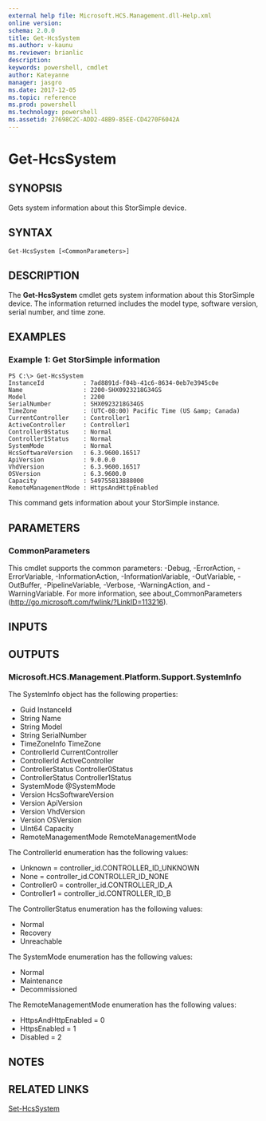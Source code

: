 ```yaml
---
external help file: Microsoft.HCS.Management.dll-Help.xml
online version: 
schema: 2.0.0
title: Get-HcsSystem
ms.author: v-kaunu
ms.reviewer: brianlic
description: 
keywords: powershell, cmdlet
author: Kateyanne
manager: jasgro
ms.date: 2017-12-05
ms.topic: reference
ms.prod: powershell
ms.technology: powershell
ms.assetid: 27698C2C-ADD2-48B9-85EE-CD4270F6042A
---
```


# Get-HcsSystem

## SYNOPSIS
Gets system information about this StorSimple device.

## SYNTAX

```
Get-HcsSystem [<CommonParameters>]
```

## DESCRIPTION
The **Get-HcsSystem** cmdlet gets system information about this StorSimple device.
The information returned includes the model type, software version, serial number, and time zone.

## EXAMPLES

### Example 1: Get StorSimple information
```
PS C:\> Get-HcsSystem
InstanceId           : 7ad8891d-f04b-41c6-8634-0eb7e3945c0e
Name                 : 2200-SHX0923218G34GS
Model                : 2200
SerialNumber         : SHX0923218G34GS
TimeZone             : (UTC-08:00) Pacific Time (US &amp; Canada)
CurrentController    : Controller1
ActiveController     : Controller1
Controller0Status    : Normal
Controller1Status    : Normal
SystemMode           : Normal
HcsSoftwareVersion   : 6.3.9600.16517
ApiVersion           : 9.0.0.0
VhdVersion           : 6.3.9600.16517
OSVersion            : 6.3.9600.0
Capacity             : 549755813888000
RemoteManagementMode : HttpsAndHttpEnabled
```

This command gets information about your StorSimple instance.

## PARAMETERS

### CommonParameters
This cmdlet supports the common parameters: -Debug, -ErrorAction, -ErrorVariable, -InformationAction, -InformationVariable, -OutVariable, -OutBuffer, -PipelineVariable, -Verbose, -WarningAction, and -WarningVariable. For more information, see about_CommonParameters (http://go.microsoft.com/fwlink/?LinkID=113216).

## INPUTS

## OUTPUTS

### Microsoft.HCS.Management.Platform.Support.SystemInfo
The SystemInfo object has the following properties:

- Guid InstanceId 
- String Name 
- String Model 
- String SerialNumber 
- TimeZoneInfo TimeZone 
- ControllerId CurrentController 
- ControllerId ActiveController 
- ControllerStatus Controller0Status 
- ControllerStatus Controller1Status 
- SystemMode @SystemMode 
- Version HcsSoftwareVersion 
- Version ApiVersion 
- Version VhdVersion 
- Version OSVersion 
- UInt64 Capacity 
- RemoteManagementMode RemoteManagementMode

The ControllerId enumeration has the following values:

- Unknown = controller_id.CONTROLLER_ID_UNKNOWN 
- None = controller_id.CONTROLLER_ID_NONE
- Controller0 = controller_id.CONTROLLER_ID_A
- Controller1 = controller_id.CONTROLLER_ID_B

The ControllerStatus enumeration has the following values:

- Normal 
- Recovery 
- Unreachable

The SystemMode enumeration has the following values:

- Normal 
- Maintenance 
- Decommissioned

The RemoteManagementMode enumeration has the following values:

- HttpsAndHttpEnabled = 0
- HttpsEnabled = 1
- Disabled = 2

## NOTES

## RELATED LINKS

[Set-HcsSystem](./Set-HcsSystem.md)

